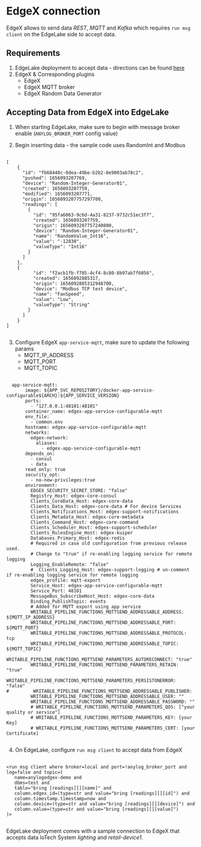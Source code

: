 # EdgeX connection 

EdgeX allows to send data _REST_, _MQTT_ and _Kafka_ which requires `run msg client` on the EdgeLake 
side to accept data. 

## Requirements 
1. EdgeLake deployment to accept data - directions can be found [here](https://github.com/EdgeLake/docker-compose)
2. EdgeX & Corresponding plugins 
    * EdgeX 
    * EdgeX MQTT broker 
    * EdgeX Random Data Generator

## Accepting Data from EdgeX into EdgeLake
1. When starting EdgeLake, make sure to begin with message broker enable (`ANYLOG_BROKER_PORT` config value)

2. Begin inserting data - the sample code uses RandomInt and Modbus
<pre>
    <code>
[
    {
      "id": "fb68440c-0dea-49be-b2b2-8e9003ab78c2",
      "pushed": 1656093207769,
      "device": "Random-Integer-Generator01",
      "created": 1656093207759,
      "modified": 1656093207771,
      "origin": 1656093207757297700,
      "readings": [
        {
          "id": "95fa6063-9c6d-4a31-8237-9732c51ec3f7",
          "created": 1656093207759,
          "origin": 1656093207757240800,
          "device": "Random-Integer-Generator01",
          "name": "RandomValue_Int16",
          "value": "-12830",
          "valueType": "Int16"
        }
      ]
    },
    {
          "id": "f2acb1fb-f785-4cf4-8c80-8b97ab7f6056",
          "created": 1656092885317,
          "origin": 1656092885312948700,
          "device": "Modbus TCP test device",
          "name": "FanSpeed",
          "value": "Low",
          "valueType": "String"
        }
      ]
    }
]
    </code>
</pre>

3. Configure EdgeX `app-service-mqtt`, make sure to update the following params
    * MQTT_IP_ADDRESS
    * MQTT_PORT
    * MQTT_TOPIC
<pre>
    <code>
  app-service-mqtt:
       image: ${APP_SVC_REPOSITORY}/docker-app-service-configurable${ARCH}:${APP_SERVICE_VERSION}
       ports:
         - "127.0.0.1:48101:48101"
       container_name: edgex-app-service-configurable-mqtt
       env_file:
         - common.env
       hostname: edgex-app-service-configurable-mqtt
       networks:
         edgex-network:
           aliases:
             - edgex-app-service-configurable-mqtt
       depends_on:
         - consul
         - data
       read_only: true
       security_opt:
         - no-new-privileges:true
       environment:
         EDGEX_SECURITY_SECRET_STORE: "false"
         Registry_Host: edgex-core-consul
         Clients_CoreData_Host: edgex-core-data
         Clients_Data_Host: edgex-core-data # For device Services
         Clients_Notifications_Host: edgex-support-notifications
         Clients_Metadata_Host: edgex-core-metadata
         Clients_Command_Host: edgex-core-command
         Clients_Scheduler_Host: edgex-support-scheduler
         Clients_RulesEngine_Host: edgex-kuiper
         Databases_Primary_Host: edgex-redis
         # Required in case old configuration from previous release used.
         # Change to "true" if re-enabling logging service for remote logging
         Logging_EnableRemote: "false"
         #  Clients_Logging_Host: edgex-support-logging # un-comment if re-enabling logging service for remote logging
         edgex_profile: mqtt-export
         Service_Host: edgex-app-service-configurable-mqtt
         Service_Port: 48101
         MessageBus_SubscribeHost_Host: edgex-core-data
         Binding_PublishTopic: events
         # Added for MQTT export using app service
         WRITABLE_PIPELINE_FUNCTIONS_MQTTSEND_ADDRESSABLE_ADDRESS: ${MQTT_IP_ADDRESS}
         WRITABLE_PIPELINE_FUNCTIONS_MQTTSEND_ADDRESSABLE_PORT: ${MQTT_PORT}
         WRITABLE_PIPELINE_FUNCTIONS_MQTTSEND_ADDRESSABLE_PROTOCOL: tcp
         WRITABLE_PIPELINE_FUNCTIONS_MQTTSEND_ADDRESSABLE_TOPIC: ${MQTT_TOPIC}
         WRITABLE_PIPELINE_FUNCTIONS_MQTTSEND_PARAMETERS_AUTORECONNECT: "true"
         WRITABLE_PIPELINE_FUNCTIONS_MQTTSEND_PARAMETERS_RETAIN: "true"
         WRITABLE_PIPELINE_FUNCTIONS_MQTTSEND_PARAMETERS_PERSISTONERROR: "false"
#         WRITABLE_PIPELINE_FUNCTIONS_MQTTSEND_ADDRESSABLE_PUBLISHER:
         WRITABLE_PIPELINE_FUNCTIONS_MQTTSEND_ADDRESSABLE_USER: ""
         WRITABLE_PIPELINE_FUNCTIONS_MQTTSEND_ADDRESSABLE_PASSWORD: ""
         # WRITABLE_PIPELINE_FUNCTIONS_MQTTSEND_PARAMETERS_QOS: ["your quality or service"]
         # WRITABLE_PIPELINE_FUNCTIONS_MQTTSEND_PARAMETERS_KEY: [your Key]  
         # WRITABLE_PIPELINE_FUNCTIONS_MQTTSEND_PARAMETERS_CERT: [your Certificate]
    </code>
</pre>

4. On EdgeLake, configure `run msg client` to accept data from EdgeX
<pre>
    <code>
&lt;run msg client where broker=local and port=!anylog_broker_port and log=false and topic=(
   name=anylogedgex-demo and 
   dbms=test and 
   table="bring [readings][][name]" and 
   column.edgex_id=(type=str and value="bring [readings][][id]") and 
   column.timestamp.timestamp=now and 
   column.device=(type=str and value="bring [readings][][device]") and
   column.value=(type=str and value="bring [readings][][value]")
)&gt;
    </code>
</pre>

EdgeLake deployment comes with a sample connection to EdgeX that accepts data IoTech System _lighting_ and _retail-device1_.